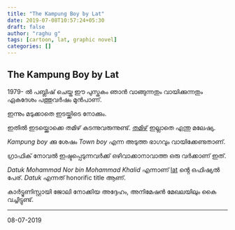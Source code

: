 ```yaml
---
title: "The Kampung Boy by Lat"
date: 2019-07-08T10:57:24+05:30
draft: false
author: "raghu g"
tags: [cartoon, lat, graphic novel]
categories: []
---
```

## The Kampung Boy by Lat

1979- ൽ പബ്ലിഷ് ചെയ്ത ഈ പുസ്തകം ഞാൻ വാങ്ങുന്നതും വായിക്കുന്നതും ഏകദേശം പത്തുവർഷം മുൻപാണ്.

ഇന്നും മടുക്കാതെ ഇടയ്ക്കിടെ നോക്കും.

ഇതിൽ ഇടയ്ക്കൊക്കെ തമിഴ് കടന്നുവരുന്നുണ്ട്. [തമിഴ്](https://en.m.wikipedia.org/wiki/Tamil_Malaysians) ഇല്ലാതെ എന്തു മലേഷ്യ.

*Kampung boy* ക്കു ശേഷം *Town boy* എന്ന അടുത്ത ഭാഗവും വായിക്കേണ്ടതാണ്.

ഗ്രാഫിക് നോവൽ ഇഷ്ടപ്പെടുന്നവർക്ക് ഒഴിവാക്കാനാവാത്ത ഒരു വർക്കാണ് ഇത്.

*Datuk Mohammad Nor bin Mohammad Khalid* എന്നാണ് [lat](https://en.m.wikipedia.org/wiki/Lat) ൻ്റെ ഒഫിഷ്യൽ പേര്. *Datuk* എന്നത് honorific title ആണ്.

കാർട്ടൂണിസ്റ്റായി ജോലി നോക്കിയ അദ്ദേഹം, അനിമേഷൻ മേഖലയിലും കൈ വച്ചിട്ടുണ്ട്.

---

08-07-2019